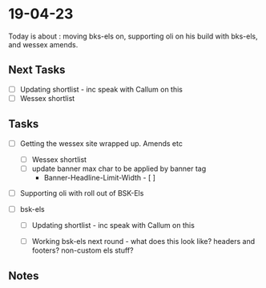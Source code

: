 # 19-04-23
Today is about : moving bks-els on, supporting oli on his build with bks-els, and wessex amends.

## Next Tasks
- [ ] Updating shortlist - inc speak with Callum on this
 - [ ] Wessex shortlist

## Tasks

- [ ] Getting the wessex site wrapped up. Amends etc
  - [ ] Wessex shortlist
  - [ ] update banner max char to be applied by banner tag
    - Banner-Headline-Limit-Width  - [ ]

- [ ] Supporting oli with roll out of BSK-Els

- [ ] bsk-els
  - [ ] Updating shortlist - inc speak with Callum on this
  - [ ] Working bsk-els next round - what does this look like? headers and footers? non-custom els stuff?


## Notes
